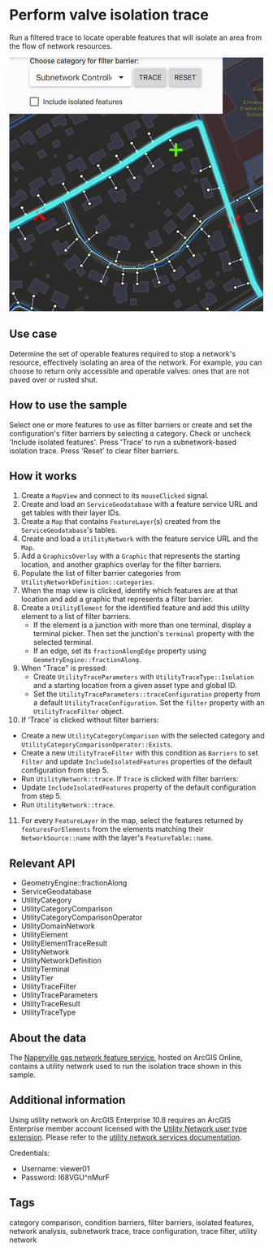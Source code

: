 # Perform valve isolation trace

Run a filtered trace to locate operable features that will isolate an area from the flow of network resources.

![](screenshot.png)

## Use case

Determine the set of operable features required to stop a network's resource, effectively isolating an area of the network. For example, you can choose to return only accessible and operable valves: ones that are not paved over or rusted shut.

## How to use the sample

Select one or more features to use as filter barriers or create and set the configuration's filter barriers by selecting a category. Check or uncheck 'Include isolated features'. Press 'Trace' to run a subnetwork-based isolation trace. Press 'Reset' to clear filter barriers.

## How it works

1. Create a `MapView` and connect to its `mouseClicked` signal.
2. Create and load an `ServiceGeodatabase` with a feature service URL and get tables with their layer IDs.
3. Create a `Map` that contains `FeatureLayer`(s) created from the `ServiceGeodatabase`'s tables.
4. Create and load a `UtilityNetwork` with the feature service URL and the `Map`.
5. Add a `GraphicsOverlay` with a `Graphic` that represents the starting location, and another graphics overlay for the filter barriers.
6. Populate the list of filter barrier categories from `UtilityNetworkDefinition::categories`.
7. When the map view is clicked, identify which features are at that location and add a graphic that represents a filter barrier.
8. Create a `UtilityElement` for the identified feature and add this utility element to a list of filter barriers.
   - If the element is a junction with more than one terminal, display a terminal picker. Then set the junction's `terminal` property with the selected terminal.
   - If an edge, set its `fractionAlongEdge` property using `GeometryEngine::fractionAlong`.
9. When "Trace" is pressed:
   - Create `UtilityTraceParameters` with `UtilityTraceType::Isolation` and a starting location from a given asset type and global ID.
   - Set the `UtilityTraceParameters::traceConfiguration` property from a default `UtilityTraceConfiguration`. Set the `filter` property with an `UtilityTraceFilter` object.
10. If 'Trace' is clicked without filter barriers:
   - Create a new `UtilityCategoryComparison` with the selected category and `UtilityCategoryComparisonOperator::Exists`.
   - Create a new `UtilityTraceFilter` with this condition as `Barriers` to set `Filter` and update `IncludeIsolatedFeatures` properties of the default configuration from step 5.
   - Run `UtilityNetwork::trace`.
    If `Trace` is clicked with filter barriers:
   - Update `IncludeIsolatedFeatures` property of the default configuration from step 5.
   - Run `UtilityNetwork::trace`.
11.  For every `FeatureLayer` in the map, select the features returned by `featuresForElements` from the elements matching their `NetworkSource::name` with the layer's `FeatureTable::name`.

## Relevant API

* GeometryEngine::fractionAlong
* ServiceGeodatabase
* UtilityCategory
* UtilityCategoryComparison
* UtilityCategoryComparisonOperator
* UtilityDomainNetwork
* UtilityElement
* UtilityElementTraceResult
* UtilityNetwork
* UtilityNetworkDefinition
* UtilityTerminal
* UtilityTier
* UtilityTraceFilter
* UtilityTraceParameters
* UtilityTraceResult
* UtilityTraceType

## About the data

The [Naperville gas network feature service](https://sampleserver7.arcgisonline.com/server/rest/services/UtilityNetwork/NapervilleGas/FeatureServer), hosted on ArcGIS Online, contains a utility network used to run the isolation trace shown in this sample.

## Additional information

Using utility network on ArcGIS Enterprise 10.8 requires an ArcGIS Enterprise member account licensed with the [Utility Network user type extension](https://enterprise.arcgis.com/en/portal/latest/administer/windows/license-user-type-extensions.htm#ESRI_SECTION1_41D78AD9691B42E0A8C227C113C0C0BF). Please refer to the [utility network services documentation](https://enterprise.arcgis.com/en/server/latest/publish-services/windows/utility-network-services.htm).

Credentials:
* Username: viewer01
* Password: I68VGU^nMurF

## Tags

category comparison, condition barriers, filter barriers, isolated features, network analysis, subnetwork trace, trace configuration, trace filter, utility network
